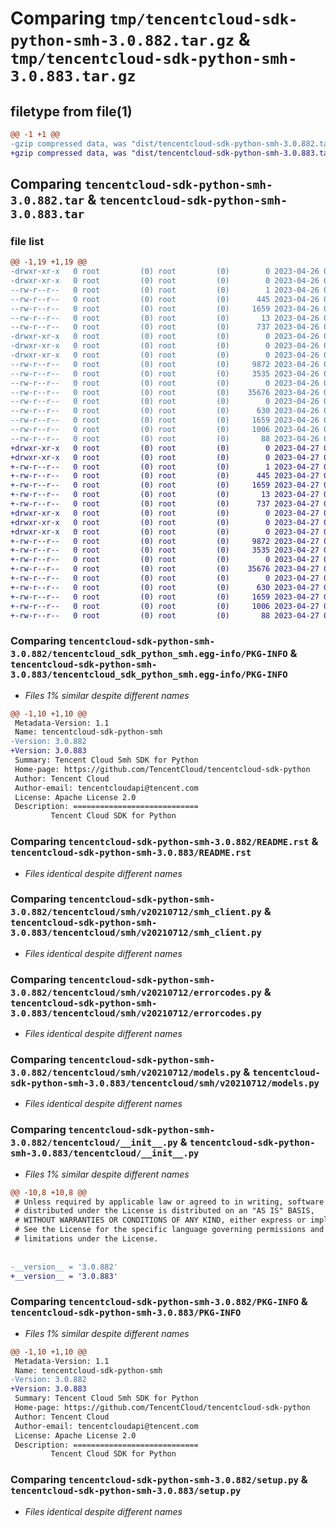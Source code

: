 # Comparing `tmp/tencentcloud-sdk-python-smh-3.0.882.tar.gz` & `tmp/tencentcloud-sdk-python-smh-3.0.883.tar.gz`

## filetype from file(1)

```diff
@@ -1 +1 @@
-gzip compressed data, was "dist/tencentcloud-sdk-python-smh-3.0.882.tar", last modified: Wed Apr 26 03:44:43 2023, max compression
+gzip compressed data, was "dist/tencentcloud-sdk-python-smh-3.0.883.tar", last modified: Thu Apr 27 00:47:09 2023, max compression
```

## Comparing `tencentcloud-sdk-python-smh-3.0.882.tar` & `tencentcloud-sdk-python-smh-3.0.883.tar`

### file list

```diff
@@ -1,19 +1,19 @@
-drwxr-xr-x   0 root         (0) root         (0)        0 2023-04-26 03:44:43.000000 tencentcloud-sdk-python-smh-3.0.882/
-drwxr-xr-x   0 root         (0) root         (0)        0 2023-04-26 03:44:43.000000 tencentcloud-sdk-python-smh-3.0.882/tencentcloud_sdk_python_smh.egg-info/
--rw-r--r--   0 root         (0) root         (0)        1 2023-04-26 03:44:43.000000 tencentcloud-sdk-python-smh-3.0.882/tencentcloud_sdk_python_smh.egg-info/dependency_links.txt
--rw-r--r--   0 root         (0) root         (0)      445 2023-04-26 03:44:43.000000 tencentcloud-sdk-python-smh-3.0.882/tencentcloud_sdk_python_smh.egg-info/SOURCES.txt
--rw-r--r--   0 root         (0) root         (0)     1659 2023-04-26 03:44:43.000000 tencentcloud-sdk-python-smh-3.0.882/tencentcloud_sdk_python_smh.egg-info/PKG-INFO
--rw-r--r--   0 root         (0) root         (0)       13 2023-04-26 03:44:43.000000 tencentcloud-sdk-python-smh-3.0.882/tencentcloud_sdk_python_smh.egg-info/top_level.txt
--rw-r--r--   0 root         (0) root         (0)      737 2023-04-26 03:44:43.000000 tencentcloud-sdk-python-smh-3.0.882/README.rst
-drwxr-xr-x   0 root         (0) root         (0)        0 2023-04-26 03:44:43.000000 tencentcloud-sdk-python-smh-3.0.882/tencentcloud/
-drwxr-xr-x   0 root         (0) root         (0)        0 2023-04-26 03:44:43.000000 tencentcloud-sdk-python-smh-3.0.882/tencentcloud/smh/
-drwxr-xr-x   0 root         (0) root         (0)        0 2023-04-26 03:44:43.000000 tencentcloud-sdk-python-smh-3.0.882/tencentcloud/smh/v20210712/
--rw-r--r--   0 root         (0) root         (0)     9872 2023-04-26 03:44:43.000000 tencentcloud-sdk-python-smh-3.0.882/tencentcloud/smh/v20210712/smh_client.py
--rw-r--r--   0 root         (0) root         (0)     3535 2023-04-26 03:44:43.000000 tencentcloud-sdk-python-smh-3.0.882/tencentcloud/smh/v20210712/errorcodes.py
--rw-r--r--   0 root         (0) root         (0)        0 2023-04-26 03:44:43.000000 tencentcloud-sdk-python-smh-3.0.882/tencentcloud/smh/v20210712/__init__.py
--rw-r--r--   0 root         (0) root         (0)    35676 2023-04-26 03:44:43.000000 tencentcloud-sdk-python-smh-3.0.882/tencentcloud/smh/v20210712/models.py
--rw-r--r--   0 root         (0) root         (0)        0 2023-04-26 03:44:43.000000 tencentcloud-sdk-python-smh-3.0.882/tencentcloud/smh/__init__.py
--rw-r--r--   0 root         (0) root         (0)      630 2023-04-26 03:44:43.000000 tencentcloud-sdk-python-smh-3.0.882/tencentcloud/__init__.py
--rw-r--r--   0 root         (0) root         (0)     1659 2023-04-26 03:44:43.000000 tencentcloud-sdk-python-smh-3.0.882/PKG-INFO
--rw-r--r--   0 root         (0) root         (0)     1006 2023-04-26 03:44:43.000000 tencentcloud-sdk-python-smh-3.0.882/setup.py
--rw-r--r--   0 root         (0) root         (0)       88 2023-04-26 03:44:43.000000 tencentcloud-sdk-python-smh-3.0.882/setup.cfg
+drwxr-xr-x   0 root         (0) root         (0)        0 2023-04-27 00:47:09.000000 tencentcloud-sdk-python-smh-3.0.883/
+drwxr-xr-x   0 root         (0) root         (0)        0 2023-04-27 00:47:09.000000 tencentcloud-sdk-python-smh-3.0.883/tencentcloud_sdk_python_smh.egg-info/
+-rw-r--r--   0 root         (0) root         (0)        1 2023-04-27 00:47:09.000000 tencentcloud-sdk-python-smh-3.0.883/tencentcloud_sdk_python_smh.egg-info/dependency_links.txt
+-rw-r--r--   0 root         (0) root         (0)      445 2023-04-27 00:47:09.000000 tencentcloud-sdk-python-smh-3.0.883/tencentcloud_sdk_python_smh.egg-info/SOURCES.txt
+-rw-r--r--   0 root         (0) root         (0)     1659 2023-04-27 00:47:09.000000 tencentcloud-sdk-python-smh-3.0.883/tencentcloud_sdk_python_smh.egg-info/PKG-INFO
+-rw-r--r--   0 root         (0) root         (0)       13 2023-04-27 00:47:09.000000 tencentcloud-sdk-python-smh-3.0.883/tencentcloud_sdk_python_smh.egg-info/top_level.txt
+-rw-r--r--   0 root         (0) root         (0)      737 2023-04-27 00:47:09.000000 tencentcloud-sdk-python-smh-3.0.883/README.rst
+drwxr-xr-x   0 root         (0) root         (0)        0 2023-04-27 00:47:09.000000 tencentcloud-sdk-python-smh-3.0.883/tencentcloud/
+drwxr-xr-x   0 root         (0) root         (0)        0 2023-04-27 00:47:09.000000 tencentcloud-sdk-python-smh-3.0.883/tencentcloud/smh/
+drwxr-xr-x   0 root         (0) root         (0)        0 2023-04-27 00:47:09.000000 tencentcloud-sdk-python-smh-3.0.883/tencentcloud/smh/v20210712/
+-rw-r--r--   0 root         (0) root         (0)     9872 2023-04-27 00:47:09.000000 tencentcloud-sdk-python-smh-3.0.883/tencentcloud/smh/v20210712/smh_client.py
+-rw-r--r--   0 root         (0) root         (0)     3535 2023-04-27 00:47:09.000000 tencentcloud-sdk-python-smh-3.0.883/tencentcloud/smh/v20210712/errorcodes.py
+-rw-r--r--   0 root         (0) root         (0)        0 2023-04-27 00:47:09.000000 tencentcloud-sdk-python-smh-3.0.883/tencentcloud/smh/v20210712/__init__.py
+-rw-r--r--   0 root         (0) root         (0)    35676 2023-04-27 00:47:09.000000 tencentcloud-sdk-python-smh-3.0.883/tencentcloud/smh/v20210712/models.py
+-rw-r--r--   0 root         (0) root         (0)        0 2023-04-27 00:47:09.000000 tencentcloud-sdk-python-smh-3.0.883/tencentcloud/smh/__init__.py
+-rw-r--r--   0 root         (0) root         (0)      630 2023-04-27 00:47:09.000000 tencentcloud-sdk-python-smh-3.0.883/tencentcloud/__init__.py
+-rw-r--r--   0 root         (0) root         (0)     1659 2023-04-27 00:47:09.000000 tencentcloud-sdk-python-smh-3.0.883/PKG-INFO
+-rw-r--r--   0 root         (0) root         (0)     1006 2023-04-27 00:47:09.000000 tencentcloud-sdk-python-smh-3.0.883/setup.py
+-rw-r--r--   0 root         (0) root         (0)       88 2023-04-27 00:47:09.000000 tencentcloud-sdk-python-smh-3.0.883/setup.cfg
```

### Comparing `tencentcloud-sdk-python-smh-3.0.882/tencentcloud_sdk_python_smh.egg-info/PKG-INFO` & `tencentcloud-sdk-python-smh-3.0.883/tencentcloud_sdk_python_smh.egg-info/PKG-INFO`

 * *Files 1% similar despite different names*

```diff
@@ -1,10 +1,10 @@
 Metadata-Version: 1.1
 Name: tencentcloud-sdk-python-smh
-Version: 3.0.882
+Version: 3.0.883
 Summary: Tencent Cloud Smh SDK for Python
 Home-page: https://github.com/TencentCloud/tencentcloud-sdk-python
 Author: Tencent Cloud
 Author-email: tencentcloudapi@tencent.com
 License: Apache License 2.0
 Description: ============================
         Tencent Cloud SDK for Python
```

### Comparing `tencentcloud-sdk-python-smh-3.0.882/README.rst` & `tencentcloud-sdk-python-smh-3.0.883/README.rst`

 * *Files identical despite different names*

### Comparing `tencentcloud-sdk-python-smh-3.0.882/tencentcloud/smh/v20210712/smh_client.py` & `tencentcloud-sdk-python-smh-3.0.883/tencentcloud/smh/v20210712/smh_client.py`

 * *Files identical despite different names*

### Comparing `tencentcloud-sdk-python-smh-3.0.882/tencentcloud/smh/v20210712/errorcodes.py` & `tencentcloud-sdk-python-smh-3.0.883/tencentcloud/smh/v20210712/errorcodes.py`

 * *Files identical despite different names*

### Comparing `tencentcloud-sdk-python-smh-3.0.882/tencentcloud/smh/v20210712/models.py` & `tencentcloud-sdk-python-smh-3.0.883/tencentcloud/smh/v20210712/models.py`

 * *Files identical despite different names*

### Comparing `tencentcloud-sdk-python-smh-3.0.882/tencentcloud/__init__.py` & `tencentcloud-sdk-python-smh-3.0.883/tencentcloud/__init__.py`

 * *Files 1% similar despite different names*

```diff
@@ -10,8 +10,8 @@
 # Unless required by applicable law or agreed to in writing, software
 # distributed under the License is distributed on an "AS IS" BASIS,
 # WITHOUT WARRANTIES OR CONDITIONS OF ANY KIND, either express or implied.
 # See the License for the specific language governing permissions and
 # limitations under the License.
 
 
-__version__ = '3.0.882'
+__version__ = '3.0.883'
```

### Comparing `tencentcloud-sdk-python-smh-3.0.882/PKG-INFO` & `tencentcloud-sdk-python-smh-3.0.883/PKG-INFO`

 * *Files 1% similar despite different names*

```diff
@@ -1,10 +1,10 @@
 Metadata-Version: 1.1
 Name: tencentcloud-sdk-python-smh
-Version: 3.0.882
+Version: 3.0.883
 Summary: Tencent Cloud Smh SDK for Python
 Home-page: https://github.com/TencentCloud/tencentcloud-sdk-python
 Author: Tencent Cloud
 Author-email: tencentcloudapi@tencent.com
 License: Apache License 2.0
 Description: ============================
         Tencent Cloud SDK for Python
```

### Comparing `tencentcloud-sdk-python-smh-3.0.882/setup.py` & `tencentcloud-sdk-python-smh-3.0.883/setup.py`

 * *Files identical despite different names*

